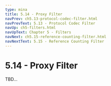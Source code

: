 ```yaml
---
type: mina
title: 5.14 - Proxy Filter
navPrev: ch5.13-protocol-codec-filter.html
navPrevText: 5.13 - Protocol Codec Filter
navUp: ch5-filters.html
navUpText: Chapter 5 - Filters
navNext: ch5.15-reference-counting-filter.html
navNextText: 5.15 - Reference Counting Filter
---
```


# 5.14 - Proxy Filter

TBD...

